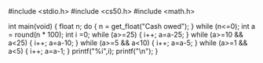#include <stdio.h>
#include <cs50.h>
#include <math.h>

int main(void)
{
    float n;
    do
    {
        n = get_float("Cash owed");
    }
    while (n<=0);
    int a = round(n * 100);
    int i =0;
    while (a>=25)
    {
        i++;
        a=a-25;
    }
    while (a>=10 && a<25)
    {
        i++;
        a=a-10;
    }
    while (a>=5 && a<10)
    {
        i++;
        a=a-5;
    }
    while (a>=1 && a<5)
    {
        i++;
        a=a-1;
    }
    printf("%i",i);
    printf("\n");
}
